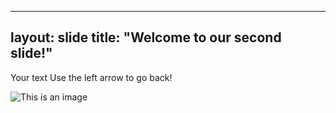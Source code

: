 
---
layout: slide
title: "Welcome to our second slide!"
---
Your text
Use the left arrow to go back!

![This is an image](https://myoctocat.com/assets/images/base-octocat.svg)
